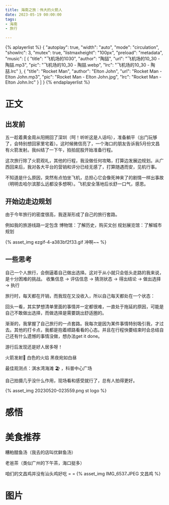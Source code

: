 ```yaml
---
title: 海南之旅：伟大的火箭人
date: 2023-05-19 00:00:00
tags:
- 海南
- 旅行

---
```


{% aplayerlist %}
{
    "autoplay": true,
    "width": "auto",
    "mode": "circulation",
    "showlrc": 3,
    "mutex": true,
    "listmaxheight": "100px",
    "preload": "metadata",
    "music": [
            {
                "title": "飞机场的1030",
                "author": "陶喆",
                "url": "飞机场的10_30 - 陶喆.mp3",
                "pic": "飞机场的10_30 - 陶喆.webp",
                "lrc": "飞机场的10_30 - 陶喆.lrc"
            },
            {
                "title": "Rocket Man",
                "author": "Elton John",
                "url": "Rocket Man - Elton John.mp3",
                "pic": "Rocket Man - Elton John.jpg",
                "lrc": "Rocket Man - Elton John.lrc"
            }
    ]
}
{% endaplayerlist %}

# 正文

## 出发前

五一趁着黄金周从阳朔回了深圳（呵！听听这是人话吗），准备躺平（出门玩够了，会特别想回家里宅着）。这时候微信亮了，一个海口的朋友告诉我5月份文昌有火箭发射。我纠结了一下午，拍拍屁股开始准备行程。

这次旅行除了火箭观礼，其他的行程，我没做任何攻略，打算边发展边规划。从广西回来后，我对各大平台的营销和评分已经无感了，打算随遇而安，见机行事。

不知道是什么原因，突然有点怕坐飞机，总担心它会像死神来了的剧情一样出事故（明明去哈尔滨那么远都没多想啊）。飞机安全落地后长舒一口气，感恩。

## 开始边走边规划
由于今年旅行的密度很高，我逐渐形成了自己的旅行套路。

例如我的旅游线路一定包含 
博物馆：了解历史，购买文创
规划展览馆：了解城市规划


{% asset_img ezgif-4-a383bf2f33.gif 冲啊~~ %}


## 一些思考
自己一个人旅行，会倒逼着自己做出选择。这对于从小就只会低头走路的我来说，是十分困难的挑战。
收集信息 -> 评估信息 -> 猜测状态 -> 得出结论 -> 做出选择 -> 执行


旅行时，每天都在开销，而我现在又没收入，所以自己每天都处在一个状态：

回头一看，其实梦想清单里面的事情并一定都很难，一直处于拖延的原因，可能是自己不敢做出选择，而做选择是需要跳出舒适圈的。

渐渐的，我掌握了自己旅行的一点套路。我每次是因为某件事情特别吸引我，才过去。其他的打卡点，我都是抱着顺路看看的心态。并且在行程快要结束时会总结自己还有什么遗憾的事情没做，想办法get it done。


游行后发现还是好人居多呀！

火箭发射🚀 白色的火焰 黑夜宛如白昼 

最佳观测点：淇水湾海滩 🏖️  ，科普中心广场

自己拍摄几乎没什么作用，现场看和感受就行了，总有人拍得更好。

{% asset_img 20230520-023559.png st logo %}


# 感悟


# 美食推荐

糟粕醋鱼汤（我去的店叫优鲜鱼汤）

老爸茶（类似广州的下午茶，海口挺多）

咱们的文昌鸡并没有汕头鸡好吃 = =
{% asset_img IMG_6537.JPEG 文昌鸡 %}


# 图片

